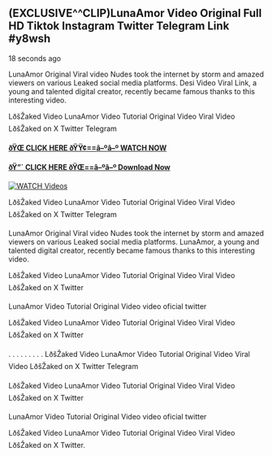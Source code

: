 ## (EXCLUSIVE^^CLIP)LunaAmor Video Original Full HD Tiktok Instagram Twitter Telegram Link #y8wsh

18 seconds ago

LunaAmor Original Viral video Nudes took the internet by storm and amazed viewers on various Leaked social media platforms. Desi Video Viral Link, a young and talented digital creator, recently became famous thanks to this interesting video.

LðšŽaked Video LunaAmor Video Tutorial Original Video Viral Video LðšŽaked on X Twitter Telegram

**[ðŸŒ CLICK HERE ðŸŸ¢==â–ºâ–º WATCH NOW](https://clips-mediaa.blogspot.com/2025/02/video-viral-download.html)**

**[ðŸ”´ CLICK HERE ðŸŒ==â–ºâ–º Download Now](https://clips-mediaa.blogspot.com/2025/02/video-viral-download.html)**

[![WATCH Videos](https://i.imgur.com/dJHk4Zq.gif)](https://clips-mediaa.blogspot.com/2025/02/video-viral-download.html)

LðšŽaked Video LunaAmor Video Tutorial Original Video Viral Video LðšŽaked on X Twitter Telegram

LunaAmor Original Viral video Nudes took the internet by storm and amazed viewers on various Leaked social media platforms. LunaAmor, a young and talented digital creator, recently became famous thanks to this interesting video.

LðšŽaked Video LunaAmor Video Tutorial Original Video Viral Video LðšŽaked on X Twitter

LunaAmor Video Tutorial Original Video video oficial twitter

LðšŽaked Video LunaAmor Video Tutorial Original Video Viral Video LðšŽaked on X Twitter

. . . . . . . . . LðšŽaked Video LunaAmor Video Tutorial Original Video Viral Video LðšŽaked on X Twitter Telegram

LðšŽaked Video LunaAmor Video Tutorial Original Video Viral Video LðšŽaked on X Twitter

LunaAmor Video Tutorial Original Video video oficial twitter

LðšŽaked Video LunaAmor Video Tutorial Original Video Viral Video LðšŽaked on X Twitter.